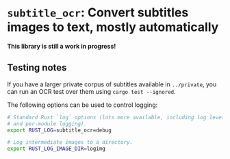 # `subtitle_ocr`: Convert subtitles images to text, mostly automatically

**This library is still a work in progress!**

## Testing notes

If you have a larger private corpus of subtitles available in `../private`,
you can run an OCR test over them using `cargo test --ignored`.

The following options can be used to control logging:

```sh
# Standard Rust `log` options (lots more available, including log levels
# and per-module logging).
export RUST_LOG=subtitle_ocr=debug

# Log intermediate images to a directory.
export RUST_LOG_IMAGE_DIR=logimg
```
